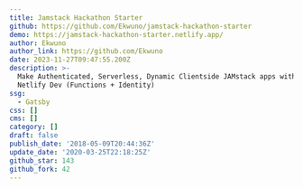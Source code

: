 ```yaml
---
title: Jamstack Hackathon Starter
github: https://github.com/Ekwuno/jamstack-hackathon-starter
demo: https://jamstack-hackathon-starter.netlify.app/
author: Ekwuno
author_link: https://github.com/Ekwuno
date: 2023-11-27T09:47:55.200Z
description: >-
  Make Authenticated, Serverless, Dynamic Clientside JAMstack apps with Gatsby +
  Netlify Dev (Functions + Identity)
ssg:
  - Gatsby
css: []
cms: []
category: []
draft: false
publish_date: '2018-05-09T20:44:36Z'
update_date: '2020-03-25T22:18:25Z'
github_star: 143
github_fork: 42
---
```


